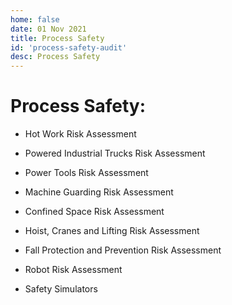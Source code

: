 ```yaml
---
home: false
date: 01 Nov 2021
title: Process Safety
id: 'process-safety-audit'
desc: Process Safety
---
```


# Process Safety:

- Hot Work Risk Assessment

- Powered Industrial Trucks Risk Assessment

- Power Tools Risk Assessment

- Machine Guarding Risk Assessment

- Confined Space Risk Assessment

- Hoist, Cranes and Lifting Risk Assessment

- Fall Protection and Prevention Risk Assessment

- Robot Risk Assessment

- Safety Simulators

